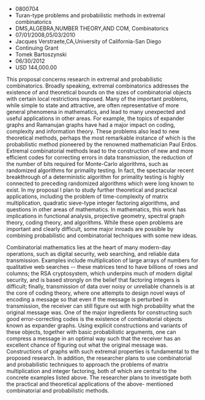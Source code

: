
* 0800704
* Turan-type problems and probabilistic methods in extremal combinatorics
* DMS,ALGEBRA,NUMBER THEORY,AND COM, Combinatorics
* 07/01/2008,05/03/2010
* Jacques Verstraete,CA,University of California-San Diego
* Continuing Grant
* Tomek Bartoszynski
* 06/30/2012
* USD 144,000.00

This proposal concerns research in extremal and probabilistic combinatorics.
Broadly speaking, extremal combinatorics addresses the existence of and
theoretical bounds on the sizes of combinatorial objects with certain local
restrictions imposed. Many of the important problems, while simple to state and
attractive, are often representative of more general phenomena in mathematics,
and lead to many unexpected and useful applications in other areas. For example,
the topics of expander graphs and Ramanujan graphs have had a major impact on
coding, complexity and information theory. These problems also lead to new
theoretical methods, perhaps the most remarkable instance of which is the
probabilistic method pioneered by the renowned mathematician Paul Erdos.
Extremal combinatorial methods lead to the construction of new and more
efficient codes for correcting errors in data transmission, the reduction of the
number of bits required for Monte-Carlo algorithms, such as randomized
algorithms for primality testing. In fact, the spectacular recent breakthrough
of a deterministic algorithm for primality testing is highly connected to
preceding randomized algorithms which were long known to exist. In my proposal I
plan to study further theoretical and practical applications, including the
problem of time-complexity of matrix multiplication, quadratic sieve-type
integer factoring algorithms, and questions in other areas of mathematics. In
mathematics, this work has implications in functional analysis, projective
geometry, spectral graph theory, coding theory, and algorithms. While these open
problems are important and clearly difficult, some major inroads are possible by
combining probabilistic and combinatorial techniques with some new ideas.

Combinatorial mathematics lies at the heart of many modern-day operations, such
as digital security, web searching, and reliable data transmission. Examples
include multiplication of large arrays of numbers for qualitative web searches
-- these matrices tend to have billions of rows and columns; the RSA
cryptosystem, which underpins much of modern digital security, and is based
strongly on the belief that factoring integers is difficult; finally,
transmission of data over noisy or unreliable channels is at the core of coding
theory, where one attempts to design novel ways of encoding a message so that
even if the message is perturbed in transmission, the receiver can still figure
out with high probability what the original message was. One of the major
ingredients for constructing such good error-correcting codes is the existence
of combinatorial objects known as expander graphs. Using explicit constructions
and variants of these objects, together with basic probabilistic arguments, one
can compress a message in an optimal way such that the receiver has an excellent
chance of figuring out what the original message was. Constructions of graphs
with such extremal properties is fundamental to the proposed research. In
addition, the researcher plans to use combinatorial and probabilistic techniques
to approach the problems of matrix multiplication and integer factoring, both of
which are central to the concrete examples listed above. The researcher plans to
investigate both the practical and theoretical applications of the above-
mentioned combinatorial and probabilistic methods.
